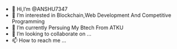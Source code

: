 - 👋 Hi,I’m @ANSHU7347
- 👀 I’m interested in Blockchain,Web Development And Competitive Programming
- 🌱 I’m currently Persuing  My Btech From ATKU
- 💞️ I’m looking to collaborate on ...
- 📫 How to reach me ...

<!---
ANSHU7347/ANSHU7347 is a ✨ special ✨ repository because its `README.md` (this file) appears on your GitHub profile.
You can click the Preview link to take a look at your changes.
--->
